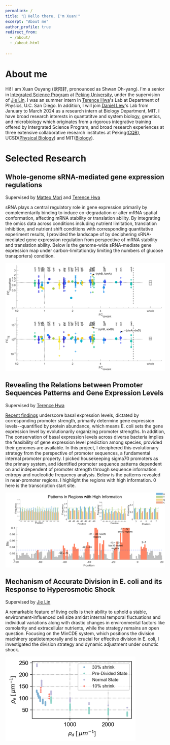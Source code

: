 ```yaml
---
permalink: /
title: "👋 Hello there, I'm Xuan!"
excerpt: "About me"
author_profile: true
redirect_from: 
  - /about/
  - /about.html

---
```


# About me

Hi! I am Xuan Ouyang (欧阳轩, pronounced as Shwan Oh-yang). I'm a senior in [Integrated Science Program](https://yuanpei.pku.edu.cn/en/education/interdisciplinarymajors/523215.htm) at [Peking University](https://english.pku.edu.cn/), under the supervision of [Jie Lin](https://cqb.pku.edu.cn/jlingroup/). I was an summer intern in [Terence Hwa](https://cqb.pku.edu.cn/jlingroup/)'s Lab at Department of Physics, U.C. San Diego. In addition, I will join [Daniel Lew](https://sites.google.com/view/lewlab/home)'s Lab from January to March 2024 as a research intern at Biology Department, MIT. I have broad research interests in quantatitve and system biology, genetics, and microbiology which originates from a rigorous integrative training offered by Intergrated Science Program, and broad research experiences at three extensive collaborative research institutes at Peking([CQB](https://cqb.pku.edu.cn/)), UCSD([Physical Biology](https://qbio.ucsd.edu/)) and MIT([Biology](https://biology.mit.edu/)).

# Selected Research

## Whole-genome sRNA-mediated gene expression regulations

Supervised by [Matteo Mori](https://scholar.google.it/citations?user=_4FUCVYAAAAJ&hl=it) and [Terence Hwa](https://scholar.google.it/citations?hl=it&user=L2SR_dkAAAAJ)

sRNA plays a central regulatory role in gene expression primarily by complementarily binding to induce co-degradation or alter mRNA spatial conformation, affecting mRNA stability or translation ability. By integrating the omics data across conditions including nutrient limitation, translation inhibition, and nutrient shift conditions with corresponding quantitative experiment results, I provided the landscape of by deciphering sRNA-mediated gene expression regulation from perspective of mRNA stability and translation ability.  Below is the genome-wide sRNA-mediate gene expression map under carbon-limitation(by limiting the numbers of glucose transporters) condition.

<img src="../images/Genome_wide_sRNA.png" alt="Genome_wide_sRNA" style="zoom:80%;" /> 



## Revealing the Relations between Promoter Sequences Patterns and Gene Expression Levels

Supervised by [Terence Hwa](https://scholar.google.it/citations?hl=it&user=L2SR_dkAAAAJ)

[Recent findings](https://www.science.org/doi/abs/10.1126/science.abk2066) underscore basal expression levels, dictated by corresponding promoter strength, primarily determine gene expression levels--quantified by protein abundance, which means E. coli sets the gene expression level by evolutionarily organizing promoter strengths. In addition, The conservation of basal expression levels across diverse bacteria implies the feasibility of gene expression level prediction among species, provided their genomes are available. In this project, I deciphered this evolutionary strategy from the perspective of promoter sequences, a fundamental internal promoter property. I picked housekeeping sigma70 promoters as the primary system, and identified promoter sequence patterns dependent on and independent of promoter strength through sequence information entropy and nucleotide frequency analysis. Below is the patterns revealed in near-promoter regions. I highlight the regions with high information.  0 here is the transcription start site. 

<img src="../images/patterns.png" alt="patterns" style="zoom:80%;" />

## Mechanism of Accurate Division in E. coli and its Response to Hyperosmotic Shock

Supervised by [Jie Lin](https://cqb.pku.edu.cn/jlingroup/)

A remarkable feature of living cells is their ability to uphold a stable, environment-influenced cell size amidst internal temporal fluctuations and individual variations along with drastic changes in environmental factors like osmolarity and extracellular nutrients, while the strategy remains an open question. Focusing on the MinCDE system, which positions the division machinery spatiotemporally and is crucial for effective division in E. coli, I investigated the division strategy and dynamic adjustment under osmotic shock.

<img src="../images/minsystem_phase.png" alt="minsystem_phase" style="zoom:40%;" />
